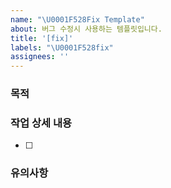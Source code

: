 ```yaml
---
name: "\U0001F528Fix Template"
about: 버그 수정시 사용하는 템플릿입니다.
title: '[fix]'
labels: "\U0001F528fix"
assignees: ''
---
```


### 목적

### 작업 상세 내용

- [ ]

### 유의사항
